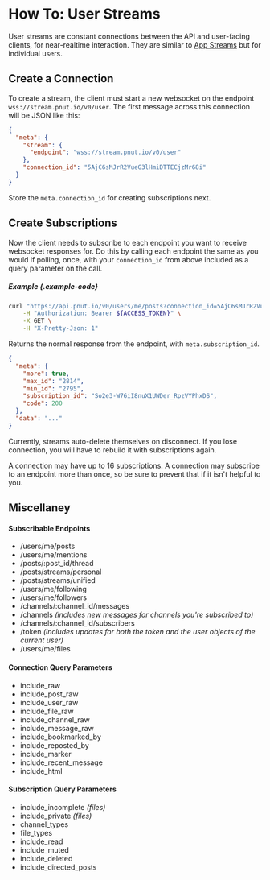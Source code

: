 # How To: User Streams

User streams are constant connections between the API and user-facing clients, for near-realtime interaction. They are similar to [App Streams](../resources/app-streams) but for individual users. 


## Create a Connection

To create a stream, the client must start a new websocket on the endpoint `wss://stream.pnut.io/v0/user`. The first message across this connection will be JSON like this:

```json
{
  "meta": {
    "stream": {
      "endpoint": "wss://stream.pnut.io/v0/user"
    },
    "connection_id": "5AjC6sMJrR2VueG3lHmiDTTECjzMr68i"
  }
}
```

Store the `meta.connection_id` for creating subscriptions next.


## Create Subscriptions

Now the client needs to subscribe to each endpoint you want to receive websocket responses for. Do this by calling each endpoint the same as you would if polling, once, with your `connection_id` from above included as a query parameter on the call.

##### Example {.example-code}

```bash
curl "https://api.pnut.io/v0/users/me/posts?connection_id=5AjC6sMJrR2VueG3lHmiDTTECjzMr68i" \
    -H "Authorization: Bearer ${ACCESS_TOKEN}" \
    -X GET \
    -H "X-Pretty-Json: 1"
```

Returns the normal response from the endpoint, with `meta.subscription_id`.

```json
{
  "meta": {
    "more": true,
    "max_id": "2814",
    "min_id": "2795",
    "subscription_id": "So2e3-W76iI8nuX1UWDer_RpzVYPhxDS",
    "code": 200
  },
  "data": "..."
}
```

Currently, streams auto-delete themselves on disconnect. If you lose connection, you will have to rebuild it with subscriptions again.

A connection may have up to 16 subscriptions. A connection may subscribe to an endpoint more than once, so be sure to prevent that if it isn't helpful to you.


## Miscellaney

#### Subscribable Endpoints

* /users/me/posts
* /users/me/mentions
* /posts/:post_id/thread
* /posts/streams/personal
* /posts/streams/unified
* /users/me/following
* /users/me/followers
* /channels/:channel_id/messages
* /channels *(includes new messages for channels you're subscribed to)*
* /channels/:channel_id/subscribers
* /token *(includes updates for both the token and the user objects of the current user)*
* /users/me/files

#### Connection Query Parameters

* include_raw
* include_post_raw
* include_user_raw
* include_file_raw
* include_channel_raw
* include_message_raw
* include_bookmarked_by
* include_reposted_by
* include_marker
* include_recent_message
* include_html

#### Subscription Query Parameters

* include_incomplete *(files)*
* include_private *(files)*
* channel_types
* file_types
* include_read
* include_muted
* include_deleted
* include_directed_posts